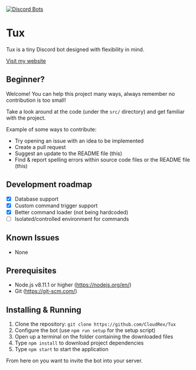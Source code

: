 [![Discord Bots](https://discordbots.org/api/widget/status/381949722157514752.svg)](https://discordbots.org/bot/381949722157514752)

# Tux
Tux is a tiny Discord bot designed with flexibility in mind.

[Visit my website](https://cloudrex.github.io/tux-website/)

## Beginner?
Welcome! You can help this project many ways, always remember no contribution is too small!

Take a look around at the code (under the `src/` directory) and get familiar with the project.

Example of some ways to contribute:

* Try opening an issue with an idea to be implemented
* Create a pull request
* Suggest an update to the README file (this)
* Find & report spelling errors within source code files or the README file (this)

## Development roadmap
* [X] Database support
* [X] Custom command trigger support
* [X] Better command loader (not being hardcoded)
* [ ] Isolated/controlled environment for commands

## Known Issues
* None

## Prerequisites
* Node.js v8.11.1 or higher (https://nodejs.org/en/)
* Git (https://git-scm.com/)

## Installing & Running
1. Clone the repository: `git clone https://github.com/CloudRex/Tux`
2. Configure the bot (use `npm run setup` for the setup script)
3. Open up a terminal on the folder containing the downloaded files
4. Type `npm install` to download project dependencies
5. Type `npm start` to start the application

From here on you want to invite the bot into your server.
